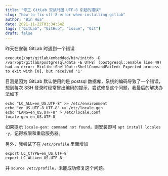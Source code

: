 ```yaml
---
title: "修正 GitLab 安装时因 UTF-8 引起的错误"
slug: "how-to-fix-utf-8-error-when-installing-gitlab"
author: "Bin Hua"
date: 2021-11-22T03:34:54Z
tags: ["GitLab", "GitHub", "issue", "Git"]
draft: false
---
```


昨天在安装 GitLab 时遇到一个错误

```
execute[/opt/gitlab/embedded/bin/initdb -D /var/opt/gitlab/postgresql/data -E UTF8] (postgresql::enable line 49) had an error: Mixlib::ShellOut::ShellCommandFailed: Expected process to exit with [0], but received '1'
```

目测是因为 GitLab 默认使用的是 postsql 数据库，系统的编码导致了一个错误，想到每次 SSH 登录时经常冒出编码的提示，尝试修复这个问题，我最后的解决办法如下

```
echo "LC_ALL=en_US.UTF-8" >> /etc/environment
echo "en_US.UTF-8 UTF-8" >> /etc/locale.gen
echo "LANG=en_US.UTF-8" > /etc/locale.conf
locale-gen en_US.UTF-8
```

如果提示 `locale-gen: command not found`，则安装即可 `apt install locales -y`，记得权限和重启服务器。

另外，我尝试了在 `/etc/profile` 里面增加

```
export LC_CTYPE=en_US.UTF-8
export LC_ALL=en_US.UTF-8
```

并 `source /etc/profile`，未能成功修复这个问题。

